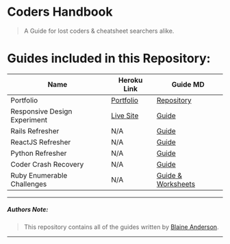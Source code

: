 # Coders Handbook
> A Guide for lost coders & cheatsheet searchers alike.

# Guides included in this Repository:

| Name | Heroku Link | Guide MD |
| --- | --- | --- |
| Portfolio | [Portfolio](https://blaine-anderson-dev.herokuapp.com) | [Repository](https://github.com/BlaineAndersonDev/coders-handbook) |
| Responsive Design Experiment | [Live Site](https://blaine-anderson-dev.herokuapp.com/overview) | [Guide](https://github.com/BlaineAndersonDev/coders-handbook/blob/master/responsive_design_starter.md) |
| Rails Refresher | N/A | [Guide](https://github.com/BlaineAndersonDev/coders-handbook/blob/master/rails_refresher.md) |
| ReactJS Refresher | N/A | [Guide](https://github.com/BlaineAndersonDev/coders-handbook/blob/master/react_refresher.md) |
| Python Refresher | N/A | [Guide](https://github.com/BlaineAndersonDev/coders-handbook/blob/master/python_refresher.md) |
| Coder Crash Recovery | N/A | [Guide](https://github.com/BlaineAndersonDev/coders-handbook/blob/master/coder_crash_recovery.md) |
| Ruby Enumerable Challenges | N/A | [Guide & Worksheets](https://github.com/BlaineAndersonDev/coders-handbook/blob/master/ruby_enumerable_challenge.md) |

___
##### Authors Note:
  > This repository contains all of the guides written by [Blaine Anderson](https://github.com/BlaineAndersonDev).
___
